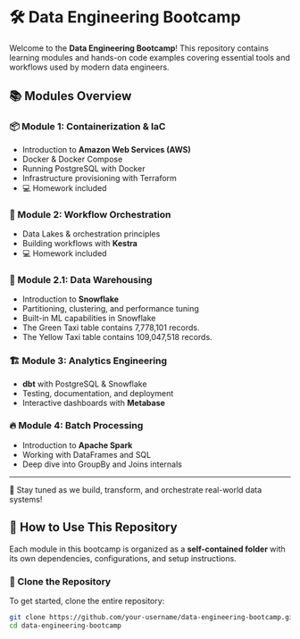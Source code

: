# 🛠️ Data Engineering Bootcamp

Welcome to the **Data Engineering Bootcamp**! This repository contains learning modules and hands-on code examples covering essential tools and workflows used by modern data engineers.

## 📚 Modules Overview

### 📦 Module 1: Containerization & IaC
- Introduction to **Amazon Web Services (AWS)**
- Docker & Docker Compose
- Running PostgreSQL with Docker
- Infrastructure provisioning with Terraform
- 💻 Homework included

### 🔄 Module 2: Workflow Orchestration
- Data Lakes & orchestration principles
- Building workflows with **Kestra**
- 💻 Homework included

### 🧠 Module 2.1: Data Warehousing
- Introduction to **Snowflake**
- Partitioning, clustering, and performance tuning
- Built-in ML capabilities in Snowflake
- The Green Taxi table contains 7,778,101 records.
- The Yellow Taxi table contains 109,047,518 records.

### 🏗️ Module 3: Analytics Engineering
- **dbt** with PostgreSQL & Snowflake
- Testing, documentation, and deployment
- Interactive dashboards with **Metabase**

### 🔥 Module 4: Batch Processing
- Introduction to **Apache Spark**
- Working with DataFrames and SQL
- Deep dive into GroupBy and Joins internals

---

🚀 Stay tuned as we build, transform, and orchestrate real-world data systems!

## 🧩 How to Use This Repository

Each module in this bootcamp is organized as a **self-contained folder** with its own dependencies, configurations, and setup instructions.

### 🔁 Clone the Repository

To get started, clone the entire repository:

```bash
git clone https://github.com/your-username/data-engineering-bootcamp.git
cd data-engineering-bootcamp
